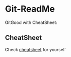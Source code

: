 # Git-ReadMe

GitGood with CheatSheet:

## CheatSheet

Check [cheatsheet](https://about.gitlab.com/images/press/git-cheat-sheet.pdf) for yourself
